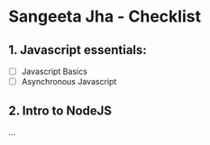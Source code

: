 # Sangeeta Jha - Checklist

## 1. Javascript essentials:

- [ ] Javascript Basics
- [ ] Asynchronous Javascript

 ## 2. Intro to NodeJS
...
